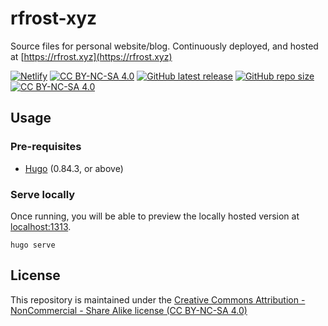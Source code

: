 # rfrost-xyz

Source files for personal website/blog. Continuously deployed, and hosted at [https://rfrost.xyz](https://rfrost.xyz)

[![Netlify][netlify-shield]][netlify]
[![CC BY-NC-SA 4.0][github-issues-shield]][github-issues]
[![GitHub latest release][github-release-shield]][github-release]
[![GitHub repo size][github-repo-size-shield]][github-repo]
[![CC BY-NC-SA 4.0][cc-by-nc-sa-shield]][cc-by-nc-sa]


<!--[![Netlify Status](https://api.netlify.com/api/v1/badges/639fb7a9-1d1a-40b2-9286-1d2163e8965e/deploy-status)](https://app.netlify.com/sites/rfrost-xyz/deploys) -->

## Usage

### Pre-requisites
* [Hugo](https://gohugo.io/getting-started/installing/) (0.84.3, or above)

### Serve locally
Once running, you will be able to preview the locally hosted version at [localhost:1313](http://localhost:1313/).

```shell
hugo serve
```

## License
<!-- https://github.com/santisoler/cc-licenses -->

This repository is maintained under the [Creative Commons Attribution - NonCommercial - Share Alike license (CC BY-NC-SA 4.0)][cc-by-nc-sa]

[netlify-shield]: https://img.shields.io/netlify/639fb7a9-1d1a-40b2-9286-1d2163e8965e
[netlify]: https://app.netlify.com/sites/rfrost-xyz/deploys
[cc-by-nc-sa]: http://creativecommons.org/licenses/by-nc-sa/4.0/
[cc-by-nc-sa-shield]: https://img.shields.io/badge/License-CC%20BY--NC--SA%204.0-lightgrey.svg
[github-repo]: https://github.com/rdfrost/rfrost-xyz/
[github-repo-size-shield]: https://img.shields.io/github/repo-size/rdfrost/rfrost-xyz
[github-issues]: https://github.com/rdfrost/rfrost-xyz/issues
[github-issues-shield]: https://img.shields.io/github/issues/rdfrost/rfrost-xyz
[github-release]: https://github.com/rdfrost/rfrost-xyz/releases/latest
[github-release-shield]: https://img.shields.io/github/v/release/rdfrost/rfrost-xyz?include_prereleases